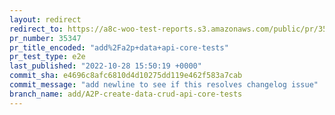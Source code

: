 ```yaml
---
layout: redirect
redirect_to: https://a8c-woo-test-reports.s3.amazonaws.com/public/pr/35347/e2e/index.html
pr_number: 35347
pr_title_encoded: "add%2Fa2p+data+api-core-tests"
pr_test_type: e2e
last_published: "2022-10-28 15:50:19 +0000"
commit_sha: e4696c8afc6810d4d10275dd119e462f583a7cab
commit_message: "add newline to see if this resolves changelog issue"
branch_name: add/A2P-create-data-crud-api-core-tests
---
```

